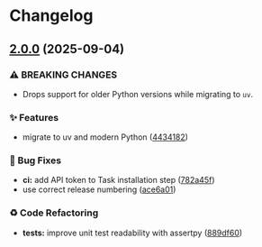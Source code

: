 # Changelog

## [2.0.0](https://github.com/nikoheikkila/semmy/compare/1.0.0...v2.0.0) (2025-09-04)


### ⚠ BREAKING CHANGES

* Drops support for older Python versions while migrating to `uv`.

### ✨ Features

* migrate to uv and modern Python ([4434182](https://github.com/nikoheikkila/semmy/commit/4434182324e9ec37e282222e2d95247f0dc89a22))


### 🐛 Bug Fixes

* **ci:** add API token to Task installation step ([782a45f](https://github.com/nikoheikkila/semmy/commit/782a45f7c6dcfd011bf04c0dc996cc146acbe146))
* use correct release numbering ([ace6a01](https://github.com/nikoheikkila/semmy/commit/ace6a01666e48d79b0f2f7391a3e5747b79d98c0))


### ♻️ Code Refactoring

* **tests:** improve unit test readability with assertpy ([889df60](https://github.com/nikoheikkila/semmy/commit/889df60accf9e7d445c122fc04a5173982fb7fe0))

